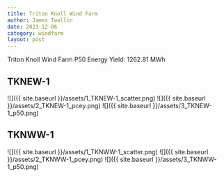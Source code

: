 ```yaml
---
title: Triton Knoll Wind Farm
author: James Twallin
date: 2023-12-06
category: windfarm
layout: post
---
```

Triton Knoll Wind Farm P50 Energy Yield: 1262.81 MWh

TKNEW-1
-------------
![]({{ site.baseurl }}/assets/1_TKNEW-1_scatter.png)
![]({{ site.baseurl }}/assets/2_TKNEW-1_pcey.png)
![]({{ site.baseurl }}/assets/3_TKNEW-1_p50.png)

TKNWW-1
-------------
![]({{ site.baseurl }}/assets/1_TKNWW-1_scatter.png)
![]({{ site.baseurl }}/assets/2_TKNWW-1_pcey.png)
![]({{ site.baseurl }}/assets/3_TKNWW-1_p50.png)

